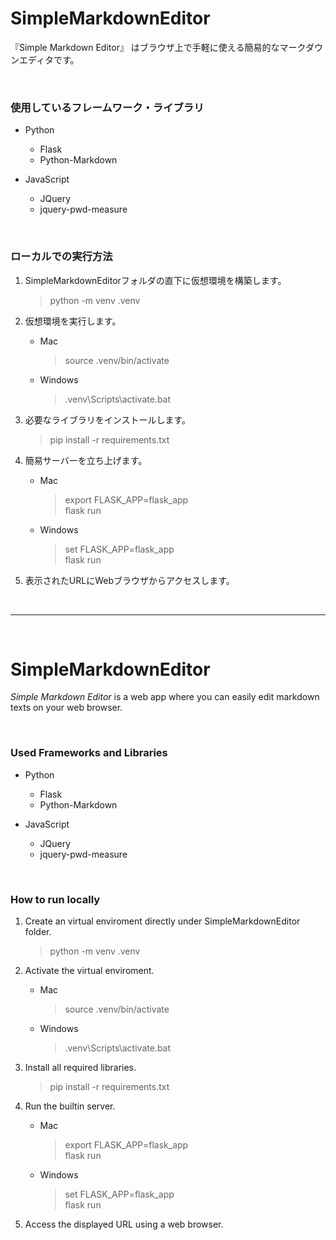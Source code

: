 # SimpleMarkdownEditor

『Simple Markdown Editor』 はブラウザ上で手軽に使える簡易的なマークダウンエディタです。

<br>

### 使用しているフレームワーク・ライブラリ

- Python
    - Flask
    - Python-Markdown


- JavaScript
    - JQuery
    - jquery-pwd-measure
    
<br>

### ローカルでの実行方法
1. SimpleMarkdownEditorフォルダの直下に仮想環境を構築します。
    > python -m venv .venv 

2. 仮想環境を実行します。
    - Mac
        > source .venv/bin/activate 

    - Windows
        > .venv\Scripts\activate.bat
3. 必要なライブラリをインストールします。
    >pip install -r requirements.txt
4. 簡易サーバーを立ち上げます。
    - Mac
        >export FLASK_APP=flask_app  
        >flask run
    - Windows
        >set FLASK_APP=flask_app  
        >flask run
5. 表示されたURLにWebブラウザからアクセスします。

<br>

---

<br>

# SimpleMarkdownEditor

_Simple Markdown Editor_ is a web app where you can easily edit markdown texts on your web browser.

<br>

### Used Frameworks and Libraries

- Python
    - Flask
    - Python-Markdown


- JavaScript
    - JQuery
    - jquery-pwd-measure

<br>

### How to run locally
1. Create an virtual enviroment directly under SimpleMarkdownEditor folder.
    > python -m venv .venv 

2. Activate the virtual enviroment.
    - Mac
        > source .venv/bin/activate 

    - Windows
        > .venv\Scripts\activate.bat
        
3. Install all required libraries.
    >pip install -r requirements.txt
    
4. Run the builtin server.
    - Mac
        >export FLASK_APP=flask_app  
        >flask run
    - Windows
        >set FLASK_APP=flask_app  
        >flask run
        
5. Access the displayed URL using a web browser.

